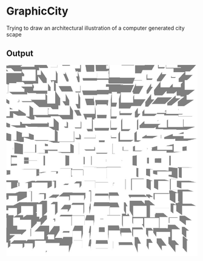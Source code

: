 # GraphicCity
Trying to draw an architectural illustration of a computer generated city scape

## Output
![city](GraphicCity/jpg/city.jpg)
